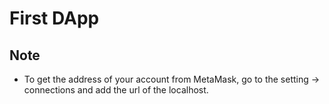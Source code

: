 # First DApp

## Note
- To get the address of your account from MetaMask, go to the setting -> connections and add the url of the localhost.